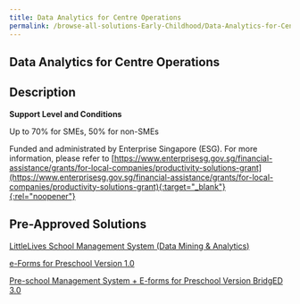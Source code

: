 ```yaml
---
title: Data Analytics for Centre Operations
permalink: /browse-all-solutions-Early-Childhood/Data-Analytics-for-Centre-Operations
---
```


## Data Analytics for Centre Operations
## Description

**Support Level and Conditions**

Up to 70% for SMEs, 50% for non-SMEs

Funded and administrated by Enterprise Singapore (ESG). For more information, please refer to
[https://www.enterprisesg.gov.sg/financial-assistance/grants/for-local-companies/productivity-solutions-grant](https://www.enterprisesg.gov.sg/financial-assistance/grants/for-local-companies/productivity-solutions-grant){:target="_blank"}{:rel="noopener"}

## Pre-Approved Solutions

<a href='/productivity-solutions-grant/solutionrepo/solution2637' target='_blank'>LittleLives School Management System (Data Mining & Analytics)</a><br>

<a href='/productivity-solutions-grant/solutionrepo/solution2682' target='_blank'>e-Forms for Preschool Version 1.0</a><br>

<a href='/productivity-solutions-grant/solutionrepo/solution2683' target='_blank'>Pre-school Management System + E-forms for Preschool Version BridgED 3.0</a><br>

